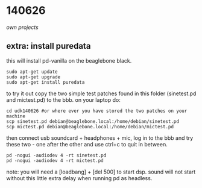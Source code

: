 140626
======

_own projects_

extra: install puredata
--
this will install pd-vanilla on the beaglebone black.

```
sudo apt-get update
sudo apt-get upgrade
sudo apt-get install puredata
```

to try it out copy the two simple test patches found in this folder (sinetest.pd and mictest.pd) to the bbb.  on your laptop do:
```
cd udk140626 #or where ever you have stored the two patches on your machine
scp sinetest.pd debian@beaglebone.local:/home/debian/sinetest.pd
scp mictest.pd debian@beaglebone.local:/home/debian/mictest.pd
```

then connect usb soundcard + headphones + mic, log in to the bbb and try these two - one after the other and use ctrl+c to quit in between.

```
pd -nogui -audiodev 4 -rt sinetest.pd
pd -nogui -audiodev 4 -rt mictest.pd
```

note: you will need a [loadbang] + [del 500] to start dsp.  sound will not start without this little extra delay when running pd as headless.
